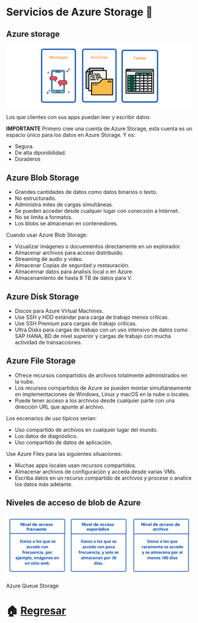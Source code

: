 # Servicios de Azure Storage  :file_folder:


## Azure storage
<p align="center"> 
    <strong></strong>
    <img alt="TiposNubes" src="../Imagenes/storage.png"
    <strong></strong>
</p>

Los que  clientes con sus apps puedan leer y escribir datos
  
**IMPORTANTE**
Primero cree una cuenta de Azure Storage, esta cuenta es un espacio único para los datos en Azure Storage. Y es:
- Segura.
- De alta diponibilidad.
- Duraderos

## Azure Blob Storage
* Grandes cantidades de datos como datos binarios o texto.
* No estructurado.
* Administra miles de cargas simultáneas.
* Se pueden acceder desde cualquer lugar con conecxión a Internet.
* No se limita a formatos.
* Los blobs se almacenan en contenedores.
  
Cuando usar Azure Blob Storage:
  * Vizualizar imágenes o docuementos directamente en un explorador.
  * Almacenar archivos para acceso distribuido.
  * Streaming de audio y video.
  * Almacenar Copias de segurdad y restauración.
  * Almacennar datos para ánalisis local o en Azure.
  * Almacenamiento de hasta 8 TB de datos para V.
  

## Azure Disk Storage
* Discos para Azure Virtual Machines.
* Use SSH y HDD estándar para carga de trabajo menos críticas.
* Use SSH Premium para cargas de trabajo críticas.
* Ultra Disks para cargas de trabajo con un uso intensivo de datos como SAP HANA, BD de nivel superior y cargas de trabajo con mucha actividad de transacciones.

## Azure File Storage
* Ofrece recursos compartidos de archivos totalmente administrados en la nube.
* Los recursos compartidos de Azure se pueden montar simultáneamente en implementaciones de Windows, Linux y macOS en la nube o locales.
* Puede tener acceso a los archivos desde cualquier parte con una dirección URL que apunte al archivo.

Los escenarios de uso típicos serían:
* Uso compartido de archivos en cualquier lugar del mundo.
* Los datos de diagnóstico.
* Uso compartido de datos de aplicación.
  
Use Azure Files para las siguientes situaciones:
* Muchas apps locales usan recursos compartidos.
* Almacenar archivos de configuración y acceda desde varias VMs.
* Escriba datos en un recurso compartido de archivos y procese o analice los datos más adelante.

## Niveles de acceso de blob de Azure

<p align="center"> 
    <strong></strong>
    <img alt="TiposNubes" src="../Imagenes/Niveles.png"
    <strong></strong>
</p>

Azure Queue Storage

# :house: [Regresar](https://github.com/NellyQuino/SummerCloud-Grupo-2/blob/main/contenido/semana_dos.md)
